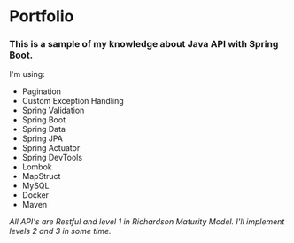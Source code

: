 # Portfolio

### This is a sample of my knowledge about Java API with Spring Boot.

I'm using:
 * Pagination
 * Custom Exception Handling
 * Spring Validation
 * Spring Boot
 * Spring Data
 * Spring JPA
 * Spring Actuator
 * Spring DevTools
 * Lombok
 * MapStruct
 * MySQL
 * Docker
 * Maven
 
 _All API's are Restful and level 1 in Richardson Maturity Model. I'll implement levels 2 and 3 in some time._
 
 
 
